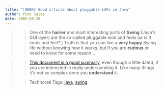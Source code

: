 ```yaml
---
title: "[GEEK} Good article about pluggable LAFs in Java"
author: Pito Salas
date: 2005-08-25
---
```



>>

>> One of the **hairier** and most interesting parts of **Swing** (Java's GUI
layer) are the so-called pluggable look and feels (or is it looks and feel?.)
Truth is that you can live a **very happy** Swing life without knowing how it
works, but if you are **curious** or need to know for some reason…

>>

>> [This document is a good
summary](<http://java.sun.com/products/jfc/tsc/articles/architecture/>), even
though a little dated, if you are interested in really understanding it. Like
many things it's not so complex once you **understand** it.

>>

>> Technorati Tags: [java](<http://www.technorati.com/tag/java>),
[swing](<http://www.technorati.com/tag/swing>)


